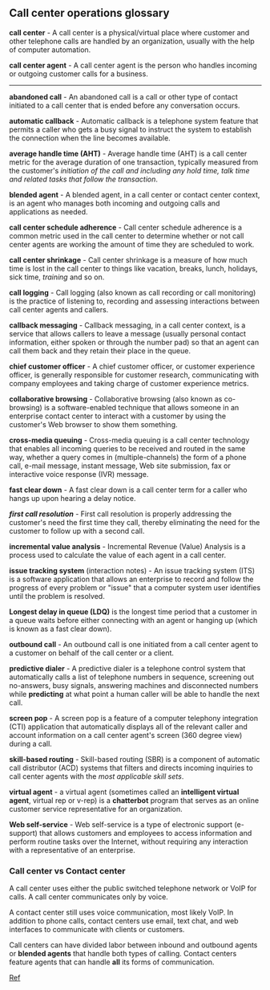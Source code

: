 ## Call center operations glossary 

**call center** - A call center is a physical/virtual place where customer and other telephone calls are handled by an organization, usually with  the help of computer automation.

**call center agent** - A call center agent is the person who handles incoming or outgoing customer calls for a business.

----


**abandoned call** - An abandoned call is a call or other type of contact initiated to a call center that is ended before any conversation occurs.

**automatic callback** - Automatic callback is a telephone system feature that permits a caller who gets a busy signal to instruct the system to establish the connection when the line becomes available.

**average handle time (AHT)** - Average handle time (AHT) is a call center metric for the average duration of one transaction, typically measured from the customer's *initiation of the call and including any hold time, talk time and related tasks that follow the transaction*.

**blended agent** - A blended agent, in a call center or contact center context, is an agent who manages both incoming and outgoing calls and applications as needed.



**call center schedule adherence** - Call center schedule adherence is a common metric used in the call center to determine whether or not call center agents are working the amount of time they are scheduled to work.

**call center shrinkage** - Call center shrinkage is a measure of how much time is lost in the call center to things like vacation, breaks, lunch, holidays, sick time, *training* and so on.

**call logging** - Call logging (also known as call recording or call monitoring) is the practice of listening to, recording and assessing interactions between call center agents and callers.

**callback messaging** - Callback messaging, in a call center context, is a service that allows callers to leave a message (usually personal contact information, either spoken or through the number pad) so that an agent can call them back and they retain their place in the queue.

**chief customer officer** - A chief customer officer, or customer experience officer, is generally responsible for customer research, communicating with company employees and taking charge of customer experience metrics.

**collaborative browsing** - Collaborative browsing (also known as co-browsing) is a software-enabled technique that allows someone in an enterprise contact center to interact with a customer by using the customer's Web browser to show them something.

**cross-media queuing** - Cross-media queuing is a call center technology that enables all incoming queries to be received and routed in the same way, whether a query comes in (multiple-channels) the form of a phone call, e-mail message, instant message, Web site submission, fax or interactive voice response (IVR) message.

**fast clear down** - A fast clear down is a call center term for a caller who hangs up upon hearing a delay notice.

***first call resolution*** -  First call resolution is properly addressing the customer's need the first time they call, thereby eliminating the need for the customer to follow up with a second call.

**incremental value analysis** - Incremental Revenue (Value) Analysis is a process used to calculate the value of each agent in a call center.

**issue tracking system**  (interaction notes) - An issue tracking system (ITS) is a software application that allows an enterprise to record and follow the progress of every problem or "issue" that a computer system user identifies until the problem is resolved.

**Longest delay in queue (LDQ)** is the longest time period that a customer in a queue waits before either connecting with an agent or hanging up (which is known as a fast clear down).

**outbound call** - An outbound call is one initiated from a call center agent to a customer on behalf of the call center or a client.

**predictive dialer** - A predictive dialer is a telephone control system that automatically calls a list of telephone numbers in sequence, screening out no-answers, busy signals, answering machines and disconnected numbers while **predicting** at what point a human caller will be able to handle the next call.

**screen pop** - A screen pop is a feature of a computer telephony integration (CTI) application that automatically displays all of the relevant caller and account information on a call center agent's screen (360 degree view) during a call.

**skill-based routing** - Skill-based routing (SBR) is a component of automatic call distributor (ACD) systems that filters and directs incoming inquiries to call center agents with the *most applicable skill sets*.

**virtual agent** - a virtual agent (sometimes called an **intelligent virtual agent**, virtual rep or v-rep) is a **chatterbot** program that serves as an online customer service representative for an organization.

**Web self-service** - Web self-service is a type of electronic support (e-support) that allows customers and employees to access information and perform routine tasks over the Internet, without requiring any interaction with a representative of an enterprise.


### Call center vs Contact center

A call center uses either the public switched telephone network or VoIP for calls. A call center communicates only by voice.

A contact center still uses voice communication, most likely VoIP. In addition to phone calls, contact centers use email, text chat, and web interfaces to communicate with clients or customers.

Call centers can have divided labor between inbound and outbound agents or **blended agents** that handle both types of calling. Contact centers feature agents that can handle **all** its forms of communication.


[Ref](http://whatis.techtarget.com/reference/Call-Center-Terms-Glossary)
